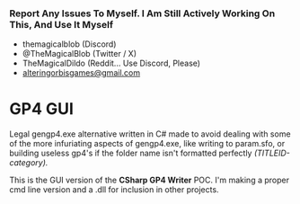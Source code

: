 ### Report Any Issues To Myself. I Am Still Actively Working On This, And Use It Myself
- themagicalblob (Discord)
- @TheMagicalBlob (Twitter / X)
- TheMagicalDildo (Reddit... Use Discord, Please)
- alteringorbisgames@gmail.com

# GP4 GUI
Legal gengp4.exe alternative written in C# made to avoid dealing with some of the more infuriating
aspects of gengp4.exe, like writing to param.sfo, or building useless gp4's if the folder name isn't
formatted perfectly _(TITLEID-category)._

This is the GUI version of the **CSharp GP4 Writer** POC. I'm making a proper cmd line version and a .dll for inclusion in other projects.
